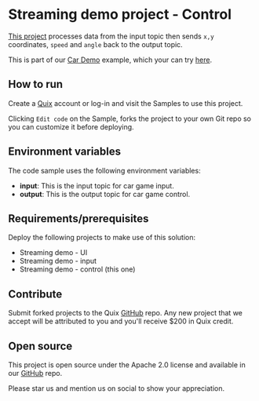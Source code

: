 # Streaming demo project - Control

[This project](https://github.com/quixio/quix-samples/tree/main/python/transformations/Demo.Data.Stream.Processing-Control) processes data from the input topic then sends `x,y` coordinates, `speed` and `angle` back to the output topic.

This is part of our [Car Demo](https://quix.io/data-stream-processing-example/) example, which your can try [here](https://quix.io/demos/cardemo/qr).

## How to run

Create a [Quix](https://portal.platform.quix.ai/self-sign-up?xlink=github) account or log-in and visit the Samples to use this project.

Clicking `Edit code` on the Sample, forks the project to your own Git repo so you can customize it before deploying.

## Environment variables

The code sample uses the following environment variables:

- **input**: This is the input topic for car game input.
- **output**: This is the output topic for car game control.

## Requirements/prerequisites

Deploy the following projects to make use of this solution:
 - Streaming demo - UI
 - Streaming demo - input
 - Streaming demo - control (this one)

## Contribute

Submit forked projects to the Quix [GitHub](https://github.com/quixio/quix-samples) repo. Any new project that we accept will be attributed to you and you'll receive $200 in Quix credit.

## Open source

This project is open source under the Apache 2.0 license and available in our [GitHub](https://github.com/quixio/quix-samples) repo.

Please star us and mention us on social to show your appreciation.

